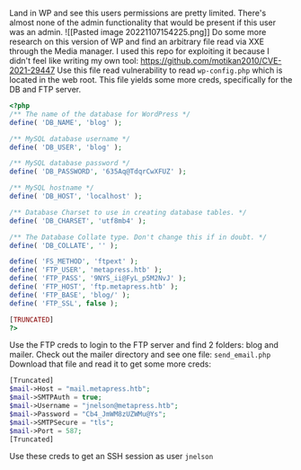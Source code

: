 Land in WP and see this users permissions are pretty limited. There's almost none of the admin functionality that would be present if this user was an admin.
![[Pasted image 20221107154225.png]]
Do some more research on this version of WP and find an arbitrary file read via XXE through the Media manager. I used this repo for exploiting it because I didn't feel like writing my own tool: https://github.com/motikan2010/CVE-2021-29447
Use this file read vulnerability to read ```wp-config.php``` which is located in the web root. This file yields some more creds, specifically for the DB and FTP server.
```php
<?php
/** The name of the database for WordPress */
define( 'DB_NAME', 'blog' );

/** MySQL database username */
define( 'DB_USER', 'blog' );

/** MySQL database password */
define( 'DB_PASSWORD', '635Aq@TdqrCwXFUZ' );

/** MySQL hostname */
define( 'DB_HOST', 'localhost' );

/** Database Charset to use in creating database tables. */
define( 'DB_CHARSET', 'utf8mb4' );

/** The Database Collate type. Don't change this if in doubt. */
define( 'DB_COLLATE', '' );

define( 'FS_METHOD', 'ftpext' );
define( 'FTP_USER', 'metapress.htb' );
define( 'FTP_PASS', '9NYS_ii@FyL_p5M2NvJ' );
define( 'FTP_HOST', 'ftp.metapress.htb' );
define( 'FTP_BASE', 'blog/' );
define( 'FTP_SSL', false );

[TRUNCATED]
?>
```
Use the FTP creds to login to the FTP server and find 2 folders: blog and mailer. Check out the mailer directory and see one file: ```send_email.php```
Download that file and read it to get some more creds:
```php
[Truncated]
$mail->Host = "mail.metapress.htb";
$mail->SMTPAuth = true;
$mail->Username = "jnelson@metapress.htb";
$mail->Password = "Cb4_JmWM8zUZWMu@Ys";
$mail->SMTPSecure = "tls";
$mail->Port = 587;
[Truncated]
```
Use these creds to get an SSH session as user ```jnelson``` 